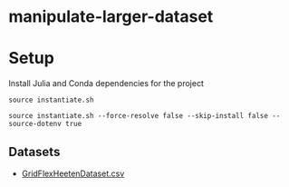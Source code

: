 # manipulate-larger-dataset

# Setup
Install Julia and Conda dependencies for the project
```shell
source instantiate.sh
```
```shell
source instantiate.sh --force-resolve false --skip-install false --source-dotenv true
```

## Datasets
- [GridFlexHeetenDataset.csv](https://data.4tu.nl/articles/dataset/Energy_consumption_data_of_the_GridFlex_Heeten_project/14447257/1)